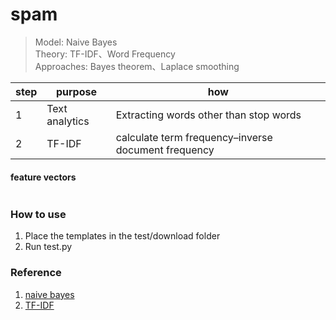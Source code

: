 # spam
> Model: Naive Bayes<br>
> Theory: TF-IDF、Word Frequency<br>
> Approaches: Bayes theorem、Laplace smoothing


step|purpose|how
---|---|---
1|Text analytics|Extracting words other than stop words
2|TF-IDF|calculate term frequency–inverse document frequency

#### feature vectors
```

```


### How to use
1. Place the templates in the test/download folder
2. Run test.py

### Reference
1. [naive bayes](https://scikit-learn.org/stable/modules/naive_bayes.html#multinomial-naive-bayes)
2. [TF-IDF]()

